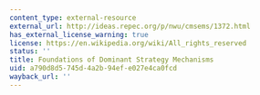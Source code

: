 ```yaml
---
content_type: external-resource
external_url: http://ideas.repec.org/p/nwu/cmsems/1372.html
has_external_license_warning: true
license: https://en.wikipedia.org/wiki/All_rights_reserved
status: ''
title: Foundations of Dominant Strategy Mechanisms
uid: a790d8d5-745d-4a2b-94ef-e027e4ca0fcd
wayback_url: ''
---
```

